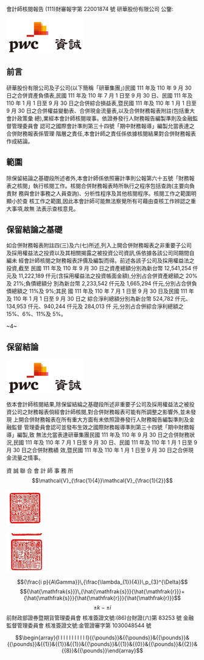 會計師核閱報告
(111)財審報字第 22001874 號 研華股份有限公司 公鑒:

![0_image_0.png](0_image_0.png)

## 前言

研華股份有限公司及子公司(以下簡稱「研華集團」)民國 111 年及 110 年 9 月 30 日之合併資產負債表,民國 111 年及 110 年 7 月 1 日至 9 月 30 日、民國 111 年及 110 年 1 月 1 日至 9 月 30 日之合併綜合損益表,暨民國 111 年及 110 年 1 月 1 日至 9 月 30 日之合併權益變動表、合併現金流量表,以及合併財務報表附註(包括重大會計政策彙 總),業經本會計師核閱竣事。依證券發行人財務報告編製準則及金融監督管理委員會 認可之國際會計準則第三十四號「期中財務報導」編製允當表達之合併財務報表係管理 階層之責任,本會計師之責任係依據核閱結果對合併財務報表作成結論。

## 範圍

除保留結論之基礎段所述者外,本會計師係依照審計準則公報第六十五號「財務報 表之核閱」執行核閱工作。核閱合併財務報表時所執行之程序包括查詢(主要向負責財 務與會計事務之人員查詢)、分析性程序及其他核閱程序。核閱工作之範圍明顯小於查 核工作之範圍,因此本會計師可能無法察覺所有可藉由查核工作辨認之重大事項,故無 法表示查核意見。

## 保留結論之基礎

如合併財務報表附註四(三)及六(七)所述,列入上開合併財務報表之非重要子公司 及採用權益法之投資以及其相關揭露之被投資公司資訊,係依據各該公司同期間自編未 經會計師核閱之財務報表評價及編製而得。前述各該子公司及採用權益法之投資,截至 民國 111 年及 110 年 9 月 30 日之資產總額分別為新台幣 12,541,254 仟元及 11,222,189 仟元(含採用權益法之投資帳面金額),分別占合併資產總額之 20%及 21%;負債總額分 別為新台幣 2,233,542 仟元及 1,665,294 仟元,分別占合併負債總額之 11%及 9%;其民 國 111 年及 110 年 7 月 1 日至 9 月 30 日及民國 111 年及 110 年 1 月 1 日至 9 月 30 日之 綜合淨利總額分別為新台幣 524,782 仟元、134,953 仟元、940,244 仟元及 284,013 仟 元,分別占合併綜合淨利總額之 15%、6%、11%及 5%。

~4~

## 保留結論 

![1_Image_0.Png](1_Image_0.Png)

依本會計師核閱結果,除保留結綸之基礎段所述非重要子公司及採用權益法之被投 資公司之財務報表倘經會計師核閱,對合併財務報表可能有所調整之影響外,並未發現 上開合併財務報表在所有重大方面有未依照證券發行人財務報告編製準則及金融監督 管理委員會認可並發布生效之國際財務報導準則第三十四號「期中財務報導」編製,致 無法允當表達研華集團民國 111 年及 110 年 9 月 30 日之合併財務狀況,民國 111 年及 110 年 7 月 1 日至 9 月 30 日、民國 111 年及 110 年 1 月 1 日至 9 月 30 日之合併財務績 效,暨民國 111 年及 110 年 1 月 1 日至 9 月 30 日之合併現金流量之情事。

資 誠 聯 合 會 計 師 事 務 所
$$\mathcal{V}_{\frac{1}{4}}\mathcal{V}_{\frac{1}{2}}$$

![1_image_1.png](1_image_1.png)

![1_image_2.png](1_image_2.png)

$${\frac{i p}{A\Gamma}}\,{\frac{\lambda_{1}}{4}}\,p_{3}^{\Delta}$$
$${\hat{\mathfrak{s}}}\,{\hat{\mathfrak{s}}}{\hat{\mathfrak{r}}}+{\hat{\mathfrak{s}}}{\hat{\mathfrak{r}}}{\hat{\mathfrak{r}}}$$
$$\pm k-\pm i$$
前財政部證券暨期貨管理委員會 核准簽證文號:(86)台財證(六)第 83253 號 金融監督管理委員會 核准簽證文號:金管證審字第 1030048544 號

$$\begin{array}{l l l l l l l l l l l}{{\pounds}}&{{\pounds}}&{{\pounds}}&{{\pounds}}&{{1}}&{{1}}&{{1}}&{{\pounds}}&{{1}}&{{0}}&{{\pounds}}&{{2}}&{{8}}&{{\pounds}}\end{array}$$

